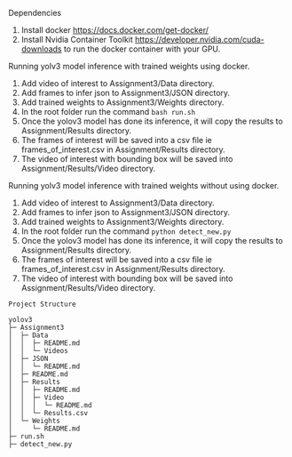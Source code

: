 Dependencies
1. Install docker https://docs.docker.com/get-docker/
2. Install Nvidia Container Toolkit https://developer.nvidia.com/cuda-downloads to run the docker container with your GPU.

Running yolv3 model inference with trained weights using docker.

1. Add video of interest to Assignment3/Data directory.
2. Add frames to infer json to Assignment3/JSON directory.
3. Add trained weights to Assignment3/Weights directory.
4. In the root folder run the command `bash run.sh`
5. Once the yolov3 model has done its inference, it will copy the results to Assignment/Results directory.
6. The frames of interest will be saved into a csv file ie frames_of_interest.csv in Assignment/Results directory.
7. The video of interest with bounding box will be saved into Assignment/Results/Video directory.

Running yolv3 model inference with trained weights without using docker.

1. Add video of interest to Assignment3/Data directory.
2. Add frames to infer json to Assignment3/JSON directory.
3. Add trained weights to Assignment3/Weights directory.
4. In the root folder run the command `python detect_new.py`
5. Once the yolov3 model has done its inference, it will copy the results to Assignment/Results directory.
6. The frames of interest will be saved into a csv file ie frames_of_interest.csv in Assignment/Results directory.
7. The video of interest with bounding box will be saved into Assignment/Results/Video directory.


```
Project Structure

yolov3
├─ Assignment3
│  ├─ Data
│  │  ├─ README.md
│  │  └─ Videos
│  ├─ JSON
│  │  └─ README.md
│  ├─ README.md
│  ├─ Results
│  │  ├─ README.md
│  │  ├─ Video
│  │  │  └─ README.md
│  │  └─ Results.csv
│  └─ Weights
│     └─ README.md
├─ run.sh
├─ detect_new.py
```

